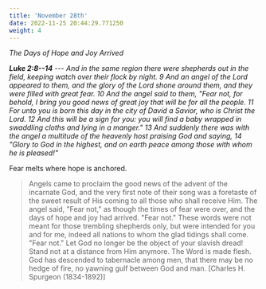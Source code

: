```yaml
---
title: 'November 28th'
date: 2022-11-25 20:44:29.771250
weight: 4
---
```




*The Days of Hope and Joy Arrived*

***Luke 2:8--14** --- And in the same region there were shepherds out in the field, keeping watch over their flock by night. 9 And an angel of the Lord appeared to them, and the glory of the Lord shone around them, and they were filled with great fear. 10 And the angel said to them, "Fear not, for behold, I bring you good news of great joy that will be for all the people. 11 For unto you is born this day in the city of David a Savior, who is Christ the Lord. 12 And this will be a sign for you: you will find a baby wrapped in swaddling cloths and lying in a manger." 13 And suddenly there was with the angel a multitude of the heavenly host praising God and saying, 14 "Glory to God in the highest, and on earth peace among those with whom he is pleased!"*

Fear melts where hope is anchored.

> Angels came to proclaim the good news of the advent of the incarnate God, and the very first note of their song was a foretaste of the sweet result of His coming to all those who shall receive Him. The angel said, "Fear not," as though the times of fear were over, and the days of hope and joy had arrived. "Fear not." These words were not meant for those trembling shepherds only, but were intended for you and for me, indeed all nations to whom the glad tidings shall come. "Fear not." Let God no longer be the object of your slavish dread! Stand not at a distance from Him anymore. The Word is made flesh. God has descended to tabernacle among men, that there may be no hedge of fire, no yawning gulf between God and man. \[Charles H. Spurgeon (1834-1892)\]